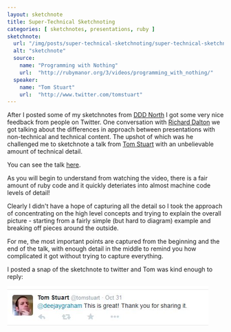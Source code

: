 ```yaml
---
layout: sketchnote
title: Super-Technical Sketchnoting
categories: [ sketchnotes, presentations, ruby ]
sketchnote:
  url: "/img/posts/super-technical-sketchnoting/super-technical-sketchnoting-hifi.png" 
  alt: "sketchnote"
  source:
    name: "Programming with Nothing"
    url:  "http://rubymanor.org/3/videos/programming_with_nothing/"
  speaker:
    name: "Tom Stuart"
    url:  "http://www.twitter.com/tomstuart"
---
```


After I posted some of my sketchnotes from <a href="http://www.dddnorth.co.uk/">DDD North</a> 
I got some very nice feedback from people on Twitter. One conversation with 
[Richard Dalton](http://www.twitter.com/RichardADalton) we got talking about 
the differences in approach between presentations with non-technical and 
technical content. The upshot of which was he challenged me to sketchnote a talk
from [Tom Stuart](http://www.twitter.com/tomstuart) with an unbelievable amount 
of technical detail.

You can see the talk [here](http://rubymanor.org/3/videos/programming_with_nothing/). 

As you will begin to understand from watching the video, there is a fair amount of 
ruby code and it quickly deteriates into almost machine code levels of detail! 

Clearly I didn't have a hope of capturing all the detail so I took the approach of 
concentrating on the high level concepts and trying to explain the overall picture - 
starting from a fairly simple (but hard to diagram) example and breaking off pieces 
around the outside. 

For me, the most important points are captured from the beginning and the end of the talk,
with enough detail in the middle to remind you how complicated it got without trying 
to capture everything.

I posted a snap of the sketchnote to twitter and Tom was kind enough to reply:

![tweet](/img/posts/super-technical-sketchnoting/tom-stuart-reaction.jpg)

